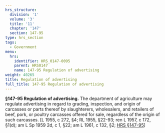 ```yaml
---
hrs_structure:
  division: '1'
  volume: '3'
  title: '11'
  chapter: '147'
  section: 147-95
type: hrs_section
tags:
  - Government
menu:
  hrs:
    identifier: HRS_0147-0095
    parent: HRS0147
    name: 147-95 Regulation of advertising
weight: 40265
title: Regulation of advertising
full_title: 147-95 Regulation of advertising
---
```

**§147-95 Regulation of advertising.** The department of agriculture may regulate advertising in regard to grading, inspection, and origin of carcasses or parts thereof by slaughterers, wholesalers, and retailers of beef, pork, or poultry carcasses offered for sale, regardless of the origin of such carcasses. [L 1955, c 272, §4; RL 1955, §22-93; ren L 1957, c 172, §1(d); am L Sp 1959 2d, c 1, §22; am L 1961, c 132, §2; [HRS §147-95](/title-11/chapter-147/section-147-95/)]